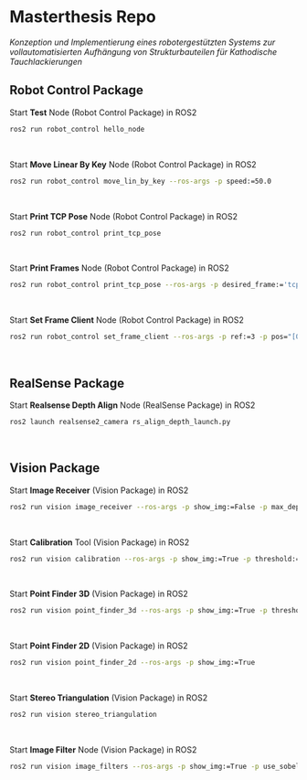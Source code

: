 # **Masterthesis Repo** <br>
*Konzeption und Implementierung eines robotergestützten Systems zur vollautomatisierten Aufhängung von Strukturbauteilen für Kathodische Tauchlackierungen* <br>

## **Robot Control Package**
Start **Test** Node (Robot Control Package) in ROS2 <br>
```bash
ros2 run robot_control hello_node
```
<br>


Start **Move Linear By Key** Node (Robot Control Package) in ROS2 <br>
```bash
ros2 run robot_control move_lin_by_key --ros-args -p speed:=50.0
```
<br>


Start **Print TCP Pose** Node (Robot Control Package) in ROS2 <br>
```bash
ros2 run robot_control print_tcp_pose
```
<br>


Start **Print Frames** Node (Robot Control Package) in ROS2 <br>
```bash
ros2 run robot_control print_tcp_pose --ros-args -p desired_frame:='tcp' -p reference_frame:='world
```
<br>

Start **Set Frame Client** Node (Robot Control Package) in ROS2 <br>
```bash
ros2 run robot_control set_frame_client --ros-args -p ref:=3 -p pos="[0.0, 0.0, 0.0]" -p rot="[0.0, 0.0, 0.0]"
```
<br>

## **RealSense Package**
Start **Realsense Depth Align** Node (RealSense Package) in ROS2 <br>
```bash
ros2 launch realsense2_camera rs_align_depth_launch.py
```
<br>

## **Vision Package**
Start **Image Receiver** (Vision Package) in ROS2 <br>
```bash
ros2 run vision image_receiver --ros-args -p show_img:=False -p max_depth:=40
```
<br>

Start **Calibration** Tool (Vision Package) in ROS2 <br>
```bash
ros2 run vision calibration --ros-args -p show_img:=True -p threshold:=40 -p point_distance_in_mm:=92.0
```
<br>

Start **Point Finder 3D** (Vision Package) in ROS2 <br>
```bash
ros2 run vision point_finder_3d --ros-args -p show_img:=True -p threshold:=40
```
<br>

Start **Point Finder 2D** (Vision Package) in ROS2 <br>
```bash
ros2 run vision point_finder_2d --ros-args -p show_img:=True
```
<br>

Start **Stereo Triangulation** (Vision Package) in ROS2 <br>
```bash
ros2 run vision stereo_triangulation
```
<br>

Start **Image Filter** Node (Vision Package) in ROS2 <br>
```bash
ros2 run vision image_filters --ros-args -p show_img:=True -p use_sobel:=True
```
<br>
